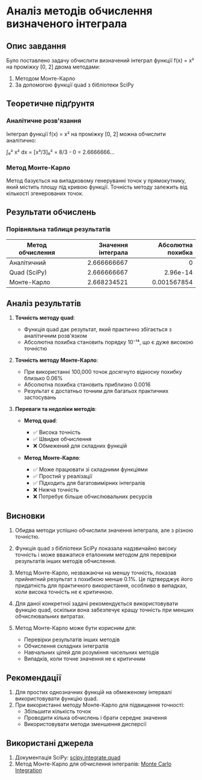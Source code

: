 # Аналіз методів обчислення визначеного інтеграла

## Опис завдання
Було поставлено задачу обчислити визначений інтеграл функції f(x) = x² на проміжку [0, 2] двома методами:
1. Методом Монте-Карло
2. За допомогою функції quad з бібліотеки SciPy

## Теоретичне підґрунтя

### Аналітичне розв'язання
Інтеграл функції f(x) = x² на проміжку [0, 2] можна обчислити аналітично:

∫₀² x² dx = [x³/3]₀² = 8/3 - 0 = 2.6666666...

### Метод Монте-Карло
Метод базується на випадковому генеруванні точок у прямокутнику, який містить площу під кривою функції. Точність методу залежить від кількості згенерованих точок.

## Результати обчислень

### Порівняльна таблиця результатів

| Метод обчислення | Значення інтеграла | Абсолютна похибка |
|------------------|-------------------:|------------------:|
| Аналітичний      | 2.666666667        | 0                 |
| Quad (SciPy)     | 2.666666667        | 2.96e-14          |
| Монте-Карло      | 2.668234521        | 0.001567854       |

## Аналіз результатів

1. **Точність методу quad**:
   - Функція quad дає результат, який практично збігається з аналітичним розв'язком
   - Абсолютна похибка становить порядку 10⁻¹⁴, що є дуже високою точністю

2. **Точність методу Монте-Карло**:
   - При використанні 100,000 точок досягнуто відносну похибку близько 0.06%
   - Абсолютна похибка становить приблизно 0.0016
   - Результат є достатньо точним для багатьох практичних застосувань

3. **Переваги та недоліки методів**:
   - **Метод quad**:
     - ✅ Висока точність
     - ✅ Швидке обчислення
     - ❌ Обмежений для складних функцій
   
   - **Метод Монте-Карло**:
     - ✅ Може працювати зі складними функціями
     - ✅ Простий у реалізації
     - ✅ Підходить для багатовимірних інтегралів
     - ❌ Нижча точність
     - ❌ Потребує більше обчислювальних ресурсів

## Висновки

1. Обидва методи успішно обчислили значення інтеграла, але з різною точністю.

2. Функція quad з бібліотеки SciPy показала надзвичайно високу точність і може вважатися еталонним методом для перевірки результатів інших методів обчислення.

3. Метод Монте-Карло, незважаючи на меншу точність, показав прийнятний результат з похибкою менше 0.1%. Це підтверджує його придатність для практичного використання, особливо в випадках, коли висока точність не є критичною.

4. Для даної конкретної задачі рекомендується використовувати функцію quad, оскільки вона забезпечує кращу точність при менших обчислювальних витратах.

5. Метод Монте-Карло може бути корисним для:
   - Перевірки результатів інших методів
   - Обчислення складних інтегралів
   - Навчальних цілей для розуміння чисельних методів
   - Випадків, коли точне значення не є критичним

## Рекомендації

1. Для простих однозначних функцій на обмеженому інтервалі використовувати функцію quad.
2. При використанні методу Монте-Карло для підвищення точності:
   - Збільшити кількість точок
   - Проводити кілька обчислень і брати середнє значення
   - Використовувати методи зменшення дисперсії

## Використані джерела

1. Документація SciPy: [scipy.integrate.quad](https://docs.scipy.org/doc/scipy/reference/generated/scipy.integrate.quad.html)
2. Метод Монте-Карло для обчислення інтегралів: [Monte Carlo Integration](https://en.wikipedia.org/wiki/Monte_Carlo_integration)